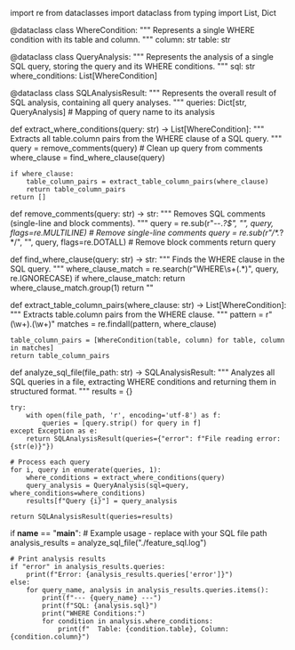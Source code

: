 import re
from dataclasses import dataclass
from typing import List, Dict


@dataclass
class WhereCondition:
    """
    Represents a single WHERE condition with its table and column.
    """
    column: str
    table: str


@dataclass
class QueryAnalysis:
    """
    Represents the analysis of a single SQL query, storing the query and its WHERE conditions.
    """
    sql: str
    where_conditions: List[WhereCondition]


@dataclass
class SQLAnalysisResult:
    """
    Represents the overall result of SQL analysis, containing all query analyses.
    """
    queries: Dict[str, QueryAnalysis]  # Mapping of query name to its analysis


def extract_where_conditions(query: str) -> List[WhereCondition]:
    """
    Extracts all table.column pairs from the WHERE clause of a SQL query.
    """
    query = remove_comments(query)  # Clean up query from comments
    where_clause = find_where_clause(query)
    
    if where_clause:
        table_column_pairs = extract_table_column_pairs(where_clause)
        return table_column_pairs
    return []


def remove_comments(query: str) -> str:
    """
    Removes SQL comments (single-line and block comments).
    """
    query = re.sub(r"--.*?$", "", query, flags=re.MULTILINE)  # Remove single-line comments
    query = re.sub(r"/\*.*?\*/", "", query, flags=re.DOTALL)  # Remove block comments
    return query


def find_where_clause(query: str) -> str:
    """
    Finds the WHERE clause in the SQL query.
    """
    where_clause_match = re.search(r"WHERE\s+(.*)", query, re.IGNORECASE)
    if where_clause_match:
        return where_clause_match.group(1)
    return ""


def extract_table_column_pairs(where_clause: str) -> List[WhereCondition]:
    """
    Extracts table.column pairs from the WHERE clause.
    """
    pattern = r"(\w+)\.(\w+)"
    matches = re.findall(pattern, where_clause)
    
    table_column_pairs = [WhereCondition(table, column) for table, column in matches]
    return table_column_pairs


def analyze_sql_file(file_path: str) -> SQLAnalysisResult:
    """
    Analyzes all SQL queries in a file, extracting WHERE conditions and returning them in structured format.
    """
    results = {}
    
    try:
        with open(file_path, 'r', encoding='utf-8') as f:
            queries = [query.strip() for query in f]
    except Exception as e:
        return SQLAnalysisResult(queries={"error": f"File reading error: {str(e)}"})
    
    # Process each query
    for i, query in enumerate(queries, 1):
        where_conditions = extract_where_conditions(query)
        query_analysis = QueryAnalysis(sql=query, where_conditions=where_conditions)
        results[f"Query {i}"] = query_analysis
    
    return SQLAnalysisResult(queries=results)


if __name__ == "__main__":
    # Example usage - replace with your SQL file path
    analysis_results = analyze_sql_file("./feature_sql.log")
    
    # Print analysis results
    if "error" in analysis_results.queries:
        print(f"Error: {analysis_results.queries['error']}")
    else:
        for query_name, analysis in analysis_results.queries.items():
            print(f"--- {query_name} ---")
            print(f"SQL: {analysis.sql}")
            print("WHERE Conditions:")
            for condition in analysis.where_conditions:
                print(f"  Table: {condition.table}, Column: {condition.column}")
